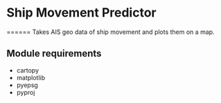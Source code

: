 # Ship Movement Predictor
======
Takes AIS geo data of ship movement and plots them on a map.

Module requirements
------
- cartopy
- matplotlib
- pyepsg
- pyproj
